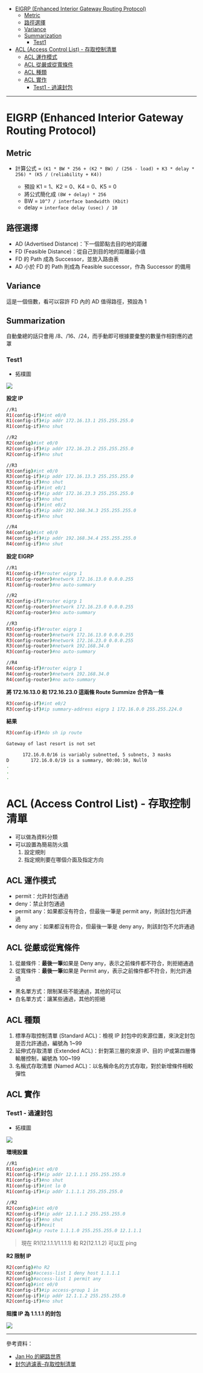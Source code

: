 * [EIGRP (Enhanced Interior Gateway Routing Protocol)](https://github.com/linjiachi/Linux_note/blob/master/109-1/cisco/W10-20201118.md#eigrp-enhanced-interior-gateway-routing-protocol)
    - [Metric](https://github.com/linjiachi/Linux_note/blob/master/109-1/cisco/W10-20201118.md#metric)
    - [路徑選擇](https://github.com/linjiachi/Linux_note/blob/master/109-1/cisco/W10-20201118.md#%E8%B7%AF%E5%BE%91%E9%81%B8%E6%93%87)
    - [Variance](https://github.com/linjiachi/Linux_note/blob/master/109-1/cisco/W10-20201118.md#variance)
    - [Summarization](https://github.com/linjiachi/Linux_note/blob/master/109-1/cisco/W10-20201118.md#summarization)
        - [Test1](https://github.com/linjiachi/Linux_note/blob/master/109-1/cisco/W10-20201118.md#test1)
* [ACL (Access Control List) - 存取控制清單](https://github.com/linjiachi/Linux_note/blob/master/109-1/cisco/W10-20201118.md#acl-access-control-list---%E5%AD%98%E5%8F%96%E6%8E%A7%E5%88%B6%E6%B8%85%E5%96%AE)
    - [ACL 運作模式](https://github.com/linjiachi/Linux_note/blob/master/109-1/cisco/W10-20201118.md#acl-%E9%81%8B%E4%BD%9C%E6%A8%A1%E5%BC%8F)
    - [ACL 從嚴或從寬條件](https://github.com/linjiachi/Linux_note/blob/master/109-1/cisco/W10-20201118.md#acl-%E5%BE%9E%E5%9A%B4%E6%88%96%E5%BE%9E%E5%AF%AC%E6%A2%9D%E4%BB%B6)
    - [ACL 種類](https://github.com/linjiachi/Linux_note/blob/master/109-1/cisco/W10-20201118.md#acl-%E7%A8%AE%E9%A1%9E)
    - [ACL 實作](https://github.com/linjiachi/Linux_note/blob/master/109-1/cisco/W10-20201118.md#acl-%E5%AF%A6%E4%BD%9C)
        - [Test1 - 過濾封包](https://github.com/linjiachi/Linux_note/blob/master/109-1/cisco/W10-20201118.md#test1---%E9%81%8E%E6%BF%BE%E5%B0%81%E5%8C%85)

---
# EIGRP (Enhanced Interior Gateway Routing Protocol)
## Metric
* 計算公式 = `(K1 * BW * 256 + (K2 * BW) / (256 - load) + K3 * delay * 256) * (K5 / (reliability + K4))`

    * 預設 K1 = 1、K2 = 0、K4 = 0、K5 = 0
    * 將公式簡化成 `(BW + delay) * 256`
    * BW = `10^7 / interface bandwidth (Kbit)`
    * delay = `interface delay (usec) / 10`
## 路徑選擇
* AD (Advertised Distance)：下一個節點去目的地的距離
* FD (Feasible Distance)：從自己到目的地的距離最小值
* FD 的 Path 成為 Successor，並放入路由表
* AD 小於 FD 的 Path 則成為 Feasible successor，作為 Successor 的備用
## Variance
這是一個倍數，看可以容許 FD 內的 AD 值得路徑，預設為 1

## Summarization
自動彙總的話只會用 /8、/16、/24，而手動即可根據要彙整的數量作相對應的遮罩
### Test1
* 拓樸圖

![](Image/W10-20201118/Summarization.PNG)

**設定 IP**
```sh
//R1
R1(config-if)#int e0/0
R1(config-if)#ip addr 172.16.13.1 255.255.255.0
R1(config-if)#no shut

//R2
R2(config)#int e0/0
R2(config-if)#ip addr 172.16.23.2 255.255.255.0
R2(config-if)#no shut

//R3
R3(config)#int e0/0
R3(config-if)#ip addr 172.16.13.3 255.255.255.0
R3(config-if)#no shut
R3(config-if)#int e0/1
R3(config-if)#ip addr 172.16.23.3 255.255.255.0
R3(config-if)#no shut
R3(config-if)#int e0/2
R3(config-if)#ip addr 192.168.34.3 255.255.255.0
R3(config-if)#no shut

//R4
R4(config)#int e0/0
R4(config-if)#ip addr 192.168.34.4 255.255.255.0
R4(config-if)#no shut
```
**設定 EIGRP**
```sh
//R1
R1(config-if)#router eigrp 1
R1(config-router)#network 172.16.13.0 0.0.0.255
R1(config-router)#no auto-summary

//R2
R2(config-if)#router eigrp 1
R2(config-router)#network 172.16.23.0 0.0.0.255
R2(config-router)#no auto-summary

//R3
R3(config-if)#router eigrp 1
R3(config-router)#network 172.16.13.0 0.0.0.255
R3(config-router)#network 172.16.23.0 0.0.0.255
R3(config-router)#network 192.168.34.0
R3(config-router)#no auto-summary

//R4
R4(config-if)#router eigrp 1
R4(config-router)#network 192.168.34.0
R4(config-router)#no auto-summary
```
**將 172.16.13.0 和 172.16.23.0 這兩條 Route Summize 合併為一條**
```sh
R3(config-if)#int e0/2
R3(config-if)#ip summary-address eigrp 1 172.16.0.0 255.255.224.0
```
**結果**
```sh
R3(config-if)#do sh ip route

Gateway of last resort is not set

      172.16.0.0/16 is variably subnetted, 5 subnets, 3 masks
D        172.16.0.0/19 is a summary, 00:00:10, Null0
.
.
.
```
# ACL (Access Control List) - 存取控制清單
* 可以做為資料分類
* 可以設置為簡易防火牆    
    1. 設定規則
    2. 指定規則要在哪個介面及指定方向

## ACL 運作模式
* permit：允許封包通過
* deny：禁止封包通過
* permit any：如果都沒有符合，但最後一筆是 permit any，則該封包允許通過
* deny any：如果都沒有符合，但最後一筆是 deny any，則該封包不允許通過

## ACL 從嚴或從寬條件
1. 從嚴條件：**最後一筆**如果是 Deny any，表示之前條件都不符合，則拒絕通過
2. 從寬條件：**最後一筆**如果是 Permit any，表示之前條件都不符合，則允許通過

* 黑名單方式：限制某些不能通過，其他的可以
* 白名單方式：讓某些通過，其他的拒絕

## ACL 種類
1. 標準存取控制清單 (Standard ACL)：檢視 IP 封包中的來源位置，來決定封包是否允許通過，編號為 1~99
2. 延伸式存取清單 (Extended ACL)：針對第三層的來源 IP、目的 IP或第四層傳輸層控制，編號為 100~199
3. 名稱式存取清單 (Named ACL)：以名稱命名的方式存取，對於新增條件相較彈性

## ACL 實作
### Test1 - 過濾封包
* 拓樸圖

![](Image/W10-20201118/Test1.PNG)

**環境設置**
```sh
//R1
R1(config)#int e0/0
R1(config-if)#ip addr 12.1.1.1 255.255.255.0
R1(config-if)#no shut
R1(config-if)#int lo 0
R1(config-if)#ip addr 1.1.1.1 255.255.255.0

//R2
R2(config)#int e0/0
R2(config-if)#ip addr 12.1.1.2 255.255.255.0
R2(config-if)#no shut
R2(config-if)#exit
R2(config)#ip route 1.1.1.0 255.255.255.0 12.1.1.1
```
> 現在 R1(12.1.1.1/1.1.1.1) 和 R2(12.1.1.2) 可以互 ping

**R2 限制 IP**
```sh
R2(config)#ho R2
R2(config)#access-list 1 deny host 1.1.1.1
R2(config)#access-list 1 permit any
R2(config)#int e0/0
R2(config-if)#ip access-group 1 in
R2(config-if)#ip addr 12.1.1.2 255.255.255.0
R2(config-if)#no shut
```
**阻擋 IP 為 1.1.1.1 的封包**

![](Image/W10-20201118/cannotping.PNG)

---
參考資料：
- [Jan Ho 的網路世界](https://www.jannet.hk/zh-Hant/post/enhanced-interior-gateway-routing-protocol-eigrp/#path)
- [封包過濾表-存取控制清單](http://www.tsnien.idv.tw/Manager_WebBook/chap9/9-5%20%E5%B0%81%E5%8C%85%E9%81%8E%E6%BF%BE%E8%A1%A8%20%E2%80%93%20ACL.html)